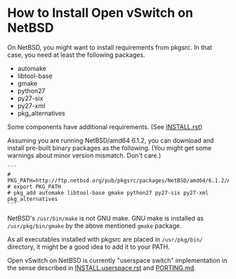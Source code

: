 How to Install Open vSwitch on NetBSD
=====================================

On NetBSD, you might want to install requirements from pkgsrc.
In that case, you need at least the following packages.

  * automake
  * libtool-base
  * gmake
  * python27
  * py27-six
  * py27-xml
  * pkg_alternatives

Some components have additional requirements. (See [INSTALL.rst])

Assuming you are running NetBSD/amd64 6.1.2, you can download and
install pre-built binary packages as the following.
(You might get some warnings about minor version mismatch.  Don't care.)

    ```
    # PKG_PATH=http://ftp.netbsd.org/pub/pkgsrc/packages/NetBSD/amd64/6.1.2/All/
    # export PKG_PATH
    # pkg_add automake libtool-base gmake python27 py27-six py27-xml pkg_alternatives
    ```

NetBSD's `/usr/bin/make` is not GNU make.  GNU make is installed as
`/usr/pkg/bin/gmake` by the above mentioned `gmake` package.

As all executables installed with pkgsrc are placed in `/usr/pkg/bin/`
directory, it might be a good idea to add it to your PATH.

Open vSwitch on NetBSD is currently "userspace switch" implementation
in the sense described in [INSTALL.userspace.rst] and [PORTING.md].

[INSTALL.rst]:INSTALL.rst
[INSTALL.userspace.rst]:INSTALL.userspace.rst
[PORTING.md]:PORTING.md
